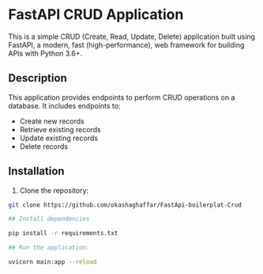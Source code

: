 # FastAPI CRUD Application

This is a simple CRUD (Create, Read, Update, Delete) application built using FastAPI, a modern, fast (high-performance), web framework for building APIs with Python 3.6+.

## Description

This application provides endpoints to perform CRUD operations on a database. It includes endpoints to:

- Create new records
- Retrieve existing records
- Update existing records
- Delete records

## Installation

1. Clone the repository:

```bash
git clone https://github.com/okashaghaffar/FastApi-boilerplat-Crud

## Install dependencies

pip install -r requirements.txt

## Run the application:

uvicorn main:app --reload


